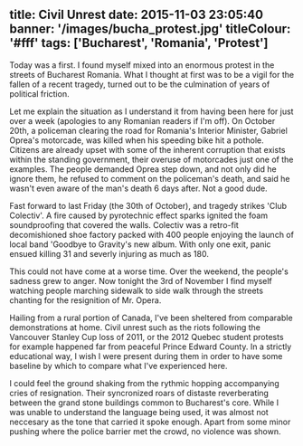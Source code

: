 title: Civil Unrest
date: 2015-11-03 23:05:40
banner: '/images/bucha_protest.jpg'
titleColour: '#fff'
tags: ['Bucharest', 'Romania', 'Protest']
---

Today was a first. I found myself mixed into an enormous protest in the streets of Bucharest Romania. What I thought at first was to be a vigil for the fallen of a recent tragedy, turned out to be the culmination of years of political friction.

Let me explain the situation as I understand it from having been here for just over a week (apologies to any Romanian readers if I'm off). On October 20th, a policeman clearing the road for Romania's Interior Minister, Gabriel Oprea's motorcade, was killed when his speeding bike hit a pothole. Citizens are already upset with some of the inherent corruption that exists within the standing government, their overuse of motorcades just one of the examples. The people demanded Oprea step down, and not only did he ignore them, he refused to comment on the policeman's death, and said he wasn't even aware of the man's death 6 days after. Not a good dude.

Fast forward to last Friday (the 30th of October), and tragedy strikes 'Club Colectiv'. A fire caused by pyrotechnic effect sparks ignited the foam soundproofing that covered the walls. Colectiv was a retro-fit decomishioned shoe factory packed with 400 people enjoying the launch of local band 'Goodbye to Gravity's new album. With only one exit, panic ensued killing 31 and severly injuring as much as 180. 

This could not have come at a worse time. Over the weekend, the people's sadness grew to anger. Now tonight the 3rd of November I find myself watching people marching sidewalk to side walk through the streets chanting for the resignition of Mr. Opera.

Hailing from a rural portion of Canada, I've been sheltered from comparable demonstrations at home. Civil unrest such as the riots following the Vancouver Stanley Cup loss of 2011, or the 2012 Quebec student protests for example happened far from peaceful Prince Edward County. In a strictly educational way, I wish I were present during them in order to have some baseline by which to compare what I've experienced here. 

I could feel the ground shaking from the rythmic hopping accompanying cries of resignation. Their syncronized roars of distaste reverberating between the grand stone buildings common to Bucharest's core. While I was unable to understand the language being used, it was almost not neccesary as the tone that carried it spoke enough. Apart from some minor pushing where the police barrier met the crowd, no violence was shown. 
